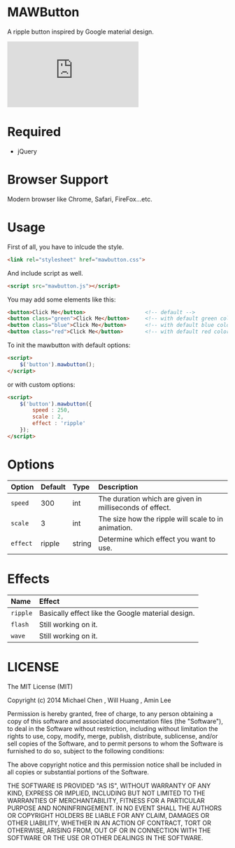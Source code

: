 MAWButton
=========

A ripple button inspired by Google material design.

![Demo](https://raw.githubusercontent.com/yuhua-chen/MAWButton/master/demo.html)


Required
========

 - jQuery
 
Browser Support
===============

Modern browser like Chrome, Safari, FireFox...etc.

Usage
=====
First of all, you have to inlcude the style.

```html
<link rel="stylesheet" href="mawbutton.css">
```

And include script as well.  

```html
<script src="mawbutton.js"></script>
```  

You may add some elements like this:  
```html
<button>Click Me</button>                   <!-- default -->
<button class="green">Click Me</button>     <!-- with default green color -->
<button class="blue">Click Me</button>      <!-- with default blue color -->
<button class="red">Click Me</button>       <!-- with default red color -->
```

To init the mawbutton with default options:

```html
<script>
    $('button').mawbutton();
</script>
```
or with custom options:   
```html
<script>
    $('button').mawbutton({
        speed : 250,
        scale : 2,
        effect : 'ripple'
    });
</script>
```

Options
=======
|Option|Default|Type|Description|
|:-----|:------|:---|:----------|
|`speed` | 300   |int | The duration which are given in milliseconds of effect.|
|`scale` | 3     |int | The size how the ripple will scale to in animation.| 
|`effect`| ripple|string| Determine which effect you want to use.|

Effects
======  

|Name|Effect|
|:--|:--|
|`ripple`| Basically effect like the Google material design. |
|`flash` | Still working on it. |
|`wave` | Still working on it. |  


LICENSE
=======
The MIT License (MIT)

Copyright (c) 2014 Michael Chen , Will Huang , Amin Lee

Permission is hereby granted, free of charge, to any person obtaining a copy
of this software and associated documentation files (the "Software"), to deal
in the Software without restriction, including without limitation the rights
to use, copy, modify, merge, publish, distribute, sublicense, and/or sell
copies of the Software, and to permit persons to whom the Software is
furnished to do so, subject to the following conditions:

The above copyright notice and this permission notice shall be included in all
copies or substantial portions of the Software.

THE SOFTWARE IS PROVIDED "AS IS", WITHOUT WARRANTY OF ANY KIND, EXPRESS OR
IMPLIED, INCLUDING BUT NOT LIMITED TO THE WARRANTIES OF MERCHANTABILITY,
FITNESS FOR A PARTICULAR PURPOSE AND NONINFRINGEMENT. IN NO EVENT SHALL THE
AUTHORS OR COPYRIGHT HOLDERS BE LIABLE FOR ANY CLAIM, DAMAGES OR OTHER
LIABILITY, WHETHER IN AN ACTION OF CONTRACT, TORT OR OTHERWISE, ARISING FROM,
OUT OF OR IN CONNECTION WITH THE SOFTWARE OR THE USE OR OTHER DEALINGS IN THE
SOFTWARE.